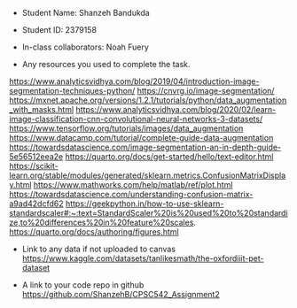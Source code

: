 - Student Name: Shanzeh Bandukda
- Student ID: 2379158
- In-class collaborators: Noah Fuery

- Any resources you used to complete the task.


https://www.analyticsvidhya.com/blog/2019/04/introduction-image-segmentation-techniques-python/
https://cnvrg.io/image-segmentation/
https://mxnet.apache.org/versions/1.2.1/tutorials/python/data_augmentation_with_masks.html
https://www.analyticsvidhya.com/blog/2020/02/learn-image-classification-cnn-convolutional-neural-networks-3-datasets/
https://www.tensorflow.org/tutorials/images/data_augmentation
https://www.datacamp.com/tutorial/complete-guide-data-augmentation
https://towardsdatascience.com/image-segmentation-an-in-depth-guide-5e56512eea2e
https://quarto.org/docs/get-started/hello/text-editor.html
https://scikit-learn.org/stable/modules/generated/sklearn.metrics.ConfusionMatrixDisplay.html
https://www.mathworks.com/help/matlab/ref/plot.html
https://towardsdatascience.com/understanding-confusion-matrix-a9ad42dcfd62
https://geekpython.in/how-to-use-sklearn-standardscaler#:~:text=StandardScaler%20is%20used%20to%20standardize,to%20differences%20in%20feature%20scales.
https://quarto.org/docs/authoring/figures.html

- Link to any data if not uploaded to canvas
https://www.kaggle.com/datasets/tanlikesmath/the-oxfordiiit-pet-dataset

- A link to your code repo in github
https://github.com/ShanzehB/CPSC542_Assignment2
